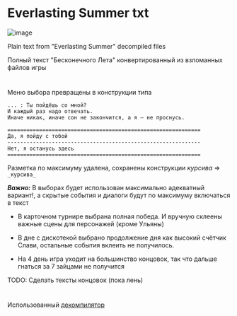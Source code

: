 # Everlasting Summer txt
![image](https://user-images.githubusercontent.com/52743561/211267338-f46a4c0f-3f24-4970-b84a-f43fac6a2357.png)

Plain text from "Everlasting Summer" decompiled files

Полный текст "Бесконечного Лета" конвертированный из взломанных файлов игры

#

Меню выбора превращены в конструкции типа

```
... : Ты пойдёшь со мной?
И каждый раз надо отвечать.
Иначе никак, иначе сон не закончится, а я – не проснусь.

=============================================================
Да, я пойду с тобой
-------------------------------------------------------------
Нет, я останусь здесь
=============================================================
```

Разметка по максимуму удалена, сохранены конструкции _курсива_ => ```_курсива_```

***Важно:*** В выборах будет использован максимально адекватный вариант!, а скрытые события и диалоги будут по максимуму включаться в текст

+ В карточном турнире выбрана полная победа. И вручную склеены важные сцены для персонажей (кроме Ульяны)

+ В дне с дискотекой выбрано продолжение дня как высокий счётчик Слави, остальные события вклеить не получилось.

+ На 4 день игра уходит на большинство концовок, так что дальше гнаться за 7 зайцами не получится

TODO: Сделать тексты концовок (пока лень)
#
Использованный [декомпилятор](https://github.com/CensoredUsername/unrpyc)

